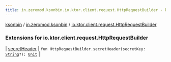 ```yaml
---
title: in.zeromod.ksonbin.io.ktor.client.request.HttpRequestBuilder - ksonbin
---
```


[ksonbin](../../index.html) / [in.zeromod.ksonbin](../index.html) / [io.ktor.client.request.HttpRequestBuilder](./index.html)

### Extensions for io.ktor.client.request.HttpRequestBuilder

| [secretHeader](secret-header.html) | `fun HttpRequestBuilder.secretHeader(secretKey: `[`String`](https://kotlinlang.org/api/latest/jvm/stdlib/kotlin/-string/index.html)`?): `[`Unit`](https://kotlinlang.org/api/latest/jvm/stdlib/kotlin/-unit/index.html) |

